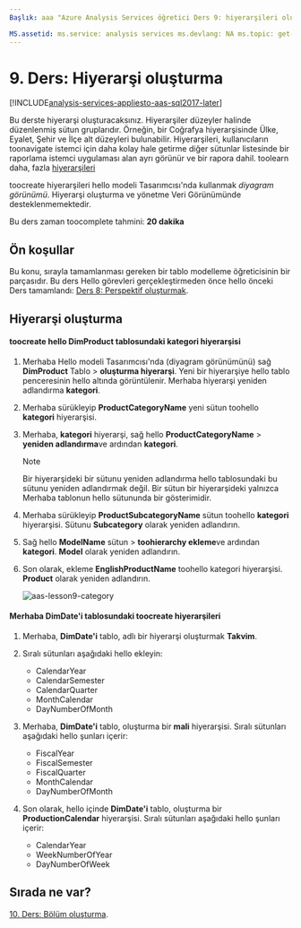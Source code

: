 ```yaml
---
Başlık: aaa "Azure Analysis Services öğretici Ders 9: hiyerarşileri oluşturun | Microsoft Docs"Açıklama: Hizmetleri: analysis services documentationcenter: '' Yazar: minewiskan Yöneticisi: erikre Düzenleyicisi: '' etiketler: ''

MS.assetid: ms.service: analysis services ms.devlang: NA ms.topic: get-makalesi ms.tgt_pltfrm: NA ms.workload: na ms.date: 26/05/2017 ms.author: owend
---
```

# <a name="lesson-9-create-hierarchies"></a>9. Ders: Hiyerarşi oluşturma

[!INCLUDE[analysis-services-appliesto-aas-sql2017-later](../../../includes/analysis-services-appliesto-aas-sql2017-later.md)]

Bu derste hiyerarşi oluşturacaksınız. Hiyerarşiler düzeyler halinde düzenlenmiş sütun gruplarıdır. Örneğin, bir Coğrafya hiyerarşisinde Ülke, Eyalet, Şehir ve İlçe alt düzeyleri bulunabilir. Hiyerarşileri, kullanıcıların toonavigate istemci için daha kolay hale getirme diğer sütunlar listesinde bir raporlama istemci uygulaması alan ayrı görünür ve bir rapora dahil. toolearn daha, fazla [hiyerarşileri](https://docs.microsoft.com/sql/analysis-services/tabular-models/hierarchies-ssas-tabular)
  
toocreate hiyerarşileri hello modeli Tasarımcısı'nda kullanmak *diyagram görünümü*. Hiyerarşi oluşturma ve yönetme Veri Görünümünde desteklenmemektedir.  
  
Bu ders zaman toocomplete tahmini: **20 dakika**  
  
## <a name="prerequisites"></a>Ön koşullar  
Bu konu, sırayla tamamlanması gereken bir tablo modelleme öğreticisinin bir parçasıdır. Bu ders Hello görevleri gerçekleştirmeden önce hello önceki Ders tamamlandı: [Ders 8: Perspektif oluşturmak](../tutorials/aas-lesson-8-create-perspectives.md).  
  
## <a name="create-hierarchies"></a>Hiyerarşi oluşturma  
  
#### <a name="toocreate-a-category-hierarchy-in-hello-dimproduct-table"></a>toocreate hello DimProduct tablosundaki kategori hiyerarşisi  
  
1.  Merhaba Hello modeli Tasarımcısı'nda (diyagram görünümünü) sağ **DimProduct** Tablo > **oluşturma hiyerarşi**. Yeni bir hiyerarşiye hello tablo penceresinin hello altında görüntülenir. Merhaba hiyerarşi yeniden adlandırma **kategori**.  
  
2.  Merhaba sürükleyip **ProductCategoryName** yeni sütun toohello **kategori** hiyerarşisi.  
  
3.  Merhaba, **kategori** hiyerarşi, sağ hello **ProductCategoryName** > **yeniden adlandırma**ve ardından **kategori**.  
  
    > [!NOTE]  
    > Bir hiyerarşideki bir sütunu yeniden adlandırma hello tablosundaki bu sütunu yeniden adlandırmak değil. Bir sütun bir hiyerarşideki yalnızca Merhaba tablonun hello sütununda bir gösterimidir.  
  
4.  Merhaba sürükleyip **ProductSubcategoryName** sütun toohello **kategori** hiyerarşisi. Sütunu **Subcategory** olarak yeniden adlandırın. 
  
5.  Sağ hello **ModelName** sütun > **toohierarchy ekleme**ve ardından **kategori**. **Model** olarak yeniden adlandırın.

6.  Son olarak, ekleme **EnglishProductName** toohello kategori hiyerarşisi. **Product** olarak yeniden adlandırın.  

    ![aas-lesson9-category](../tutorials/media/aas-lesson9-category.png)
  
#### <a name="toocreate-hierarchies-in-hello-dimdate-table"></a>Merhaba DimDate'i tablosundaki toocreate hiyerarşileri  
  
1.  Merhaba, **DimDate'i** tablo, adlı bir hiyerarşi oluşturmak **Takvim**.  
  
3.  Sıralı sütunları aşağıdaki hello ekleyin:

    *  CalendarYear
    *  CalendarSemester
    *  CalendarQuarter
    *  MonthCalendar
    *  DayNumberOfMonth
    
4.  Merhaba, **DimDate'i** tablo, oluşturma bir **mali** hiyerarşisi. Sıralı sütunları aşağıdaki hello şunları içerir:  
  
    *  FiscalYear
    *  FiscalSemester
    *  FiscalQuarter
    *  MonthCalendar
    *  DayNumberOfMonth
  
5.  Son olarak, hello içinde **DimDate'i** tablo, oluşturma bir **ProductionCalendar** hiyerarşisi. Sıralı sütunları aşağıdaki hello şunları içerir:  
    *  CalendarYear
    *  WeekNumberOfYear
    *  DayNumberOfWeek
  
 ## <a name="whats-next"></a>Sırada ne var?
[10. Ders: Bölüm oluşturma](../tutorials/aas-lesson-10-create-partitions.md). 
  
  
